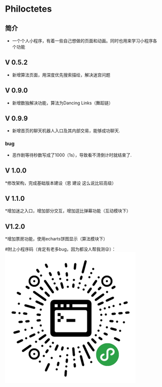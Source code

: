 # Philoctetes
## 简介
* 一个个人小程序，有着一些自己想做的页面和动画。同时也用来学习小程序各个功能

## V 0.5.2
* 新增算法页面，用深度优先搜索描绘，解决迷宫问题

## V 0.9.0
* 新增数独解决功能，算法为Dancing Links（舞蹈链）

## V 0.9.9
* 新增首页的聊天机器人入口及其内部交易，能够成功聊天.
### bug
* 恶作剧等待秒数写成了1000（1s），导致看不清倒计时就结束了.

## V 1.0.0
*修改架构，完成基础版本建设（恩 建设 这么说比较高级）

## V 1.1.0
*增加迷之入口，增加部分交互，增加逗比弹幕功能（互动模块下）

## V1.2.0
*增加票房功能，使用echarts饼图显示（算法模块下）


#附上小程序码（肯定有老多bug，因为都没人帮我测😜）：
![小程序码](https://github.com/roselle-dev/Philoctetes/blob/master/client/images/pic/miniCode.png)

